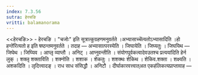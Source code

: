 ```yaml
---
index: 7.3.56
sutra: हेरचङि
vritti: balamanorama
---
```


<<हेरचङि>> - हेरचङि । "चजोः" इति सूत्रात्कुग्रहणमनुवर्तते ।अभ्यासाच्चे॑त्यतोऽभ्यासादिति ।हो हन्ते॑रित्यतो ह इति षष्ठन्तमनुवर्तते । तदाह —  अभ्यासात्परस्येति । जिघायेति । जिघ्यतुः । जिघयिथ —  जिघेथ । जिघ्यिव । आप्लृ व्याप्तौ । अनिट् । आप्नुवन्तीति । संयोगपूर्वकत्वादेवउतश्च प्रत्यया॑दिति हेर्न लुक् । शक्लृ शक्ताविति । शक्नोति । शशाक । शेकतुः । शशक्थः शेकिथ । शेकिव.शक्ता । शक्ष्यति । अशकदिति । लृदित्त्वादङ् । राध साध संसिद्धौ । अनिटौ । दीर्घाकारवत्त्वात्अत एकह॑लिकत्यप्राप्तावाह —  